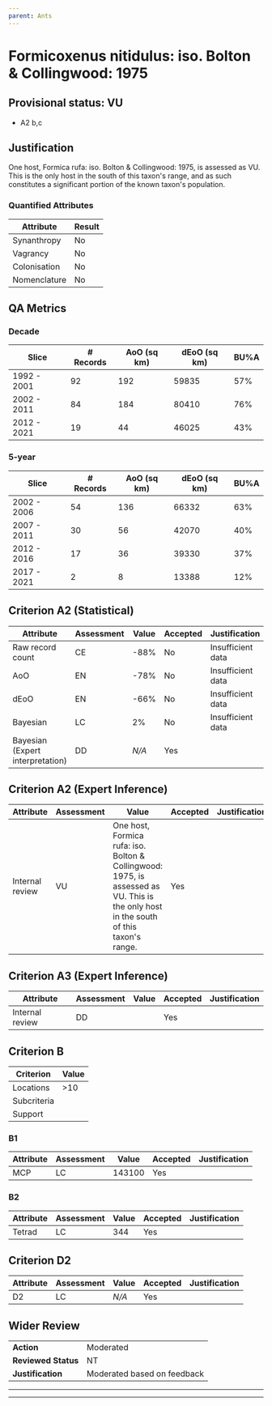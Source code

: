 ```yaml
---
parent: Ants
---
```

# Formicoxenus nitidulus: iso. Bolton & Collingwood: 1975
## Provisional status: VU
- A2 b,c

## Justification
One host, Formica rufa: iso. Bolton & Collingwood: 1975, is assessed as VU. This is the only host in the south of this taxon's range, and as such constitutes a significant portion of the known taxon's population.
### Quantified Attributes
|Attribute|Result|
|---|---|
|Synanthropy|No|
|Vagrancy|No|
|Colonisation|No|
|Nomenclature|No|
## QA Metrics
### Decade
| Slice | # Records | AoO (sq km) | dEoO (sq km) |BU%A |
|---|---|---|---|---|
|1992 - 2001|92|192|59835|57%|
|2002 - 2011|84|184|80410|76%|
|2012 - 2021|19|44|46025|43%|
### 5-year
| Slice | # Records | AoO (sq km) | dEoO (sq km) |BU%A |
|---|---|---|---|---|
|2002 - 2006|54|136|66332|63%|
|2007 - 2011|30|56|42070|40%|
|2012 - 2016|17|36|39330|37%|
|2017 - 2021|2|8|13388|12%|
## Criterion A2 (Statistical)
|Attribute|Assessment|Value|Accepted|Justification
|---|---|---|---|---|
|Raw record count|CE|-88%|No|Insufficient data|
|AoO|EN|-78%|No|Insufficient data|
|dEoO|EN|-66%|No|Insufficient data|
|Bayesian|LC|2%|No|Insufficient data|
|Bayesian (Expert interpretation)|DD|*N/A*|Yes||
## Criterion A2 (Expert Inference)
|Attribute|Assessment|Value|Accepted|Justification
|---|---|---|---|---|
|Internal review|VU|One host, Formica rufa: iso. Bolton & Collingwood: 1975, is assessed as VU. This is the only host in the south of this taxon's range.|Yes||
## Criterion A3 (Expert Inference)
|Attribute|Assessment|Value|Accepted|Justification
|---|---|---|---|---|
|Internal review|DD||Yes||
## Criterion B
|Criterion| Value|
|---|---|
|Locations|>10|
|Subcriteria||
|Support||
### B1
|Attribute|Assessment|Value|Accepted|Justification
|---|---|---|---|---|
|MCP|LC|143100|Yes||
### B2
|Attribute|Assessment|Value|Accepted|Justification
|---|---|---|---|---|
|Tetrad|LC|344|Yes||
## Criterion D2
|Attribute|Assessment|Value|Accepted|Justification
|---|---|---|---|---|
|D2|LC|*N/A*|Yes||
## Wider Review
|  |  |
|---|---|
|**Action**|Moderated|
|**Reviewed Status**|NT|
|**Justification**|Moderated based on feedback|
---
 ---
 <br><br>
 
